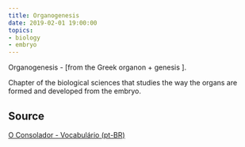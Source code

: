 ```yaml
---
title: Organogenesis
date: 2019-02-01 19:00:00
topics:
- biology
- embryo
---
```


Organogenesis - [from the Greek organon + genesis ]. 

Chapter of the biological sciences that studies the way the organs 
are formed and developed from the embryo.

## Source
[O Consolador - Vocabulário (pt-BR)](http://www.oconsolador.com.br/linkfixo/vocabulario/principal.html)
